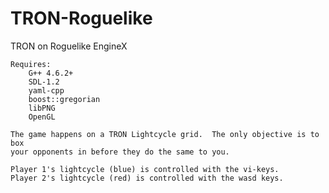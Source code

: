 TRON-Roguelike
==============

TRON on Roguelike EngineX

	Requires:
		G++ 4.6.2+
		SDL-1.2
		yaml-cpp
		boost::gregorian
		libPNG
		OpenGL

	The game happens on a TRON Lightcycle grid.  The only objective is to box
	your opponents in before they do the same to you.

	Player 1's lightcycle (blue) is controlled with the vi-keys.
	Player 2's lightcycle (red) is controlled with the wasd keys.

